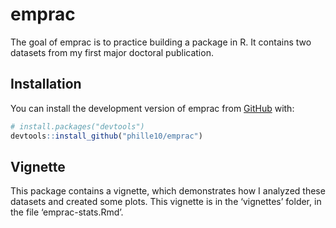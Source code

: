 
<!-- README.md is generated from README.Rmd. Please edit that file -->

# emprac

<!-- badges: start -->
<!-- badges: end -->

The goal of emprac is to practice building a package in R. It contains
two datasets from my first major doctoral publication.

## Installation

You can install the development version of emprac from
[GitHub](https://github.com/) with:

``` r
# install.packages("devtools")
devtools::install_github("phille10/emprac")
```

## Vignette

This package contains a vignette, which demonstrates how I analyzed
these datasets and created some plots. This vignette is in the
‘vignettes’ folder, in the file ‘emprac-stats.Rmd’.
